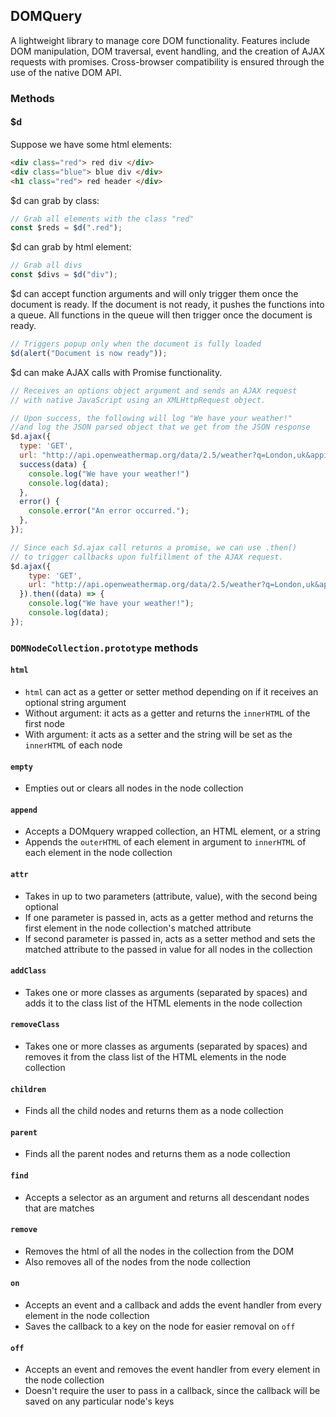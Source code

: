 ## DOMQuery

A lightweight library to manage core DOM functionality.  Features include DOM manipulation, DOM traversal, event handling, and the creation of AJAX requests with promises. Cross-browser compatibility is ensured through the use of the native DOM API.

### Methods

#### $d

Suppose we have some html elements:
``` html
<div class="red"> red div </div>
<div class="blue"> blue div </div>
<h1 class="red"> red header </div>
```
$d can grab by class:
``` javascript
// Grab all elements with the class "red"
const $reds = $d(".red");
```
$d can grab by html element:
``` javascript
// Grab all divs
const $divs = $d("div");
```
$d can accept function arguments and will only trigger them once the document is ready. If the document is not ready, it pushes the functions into a queue.  All functions in the queue will then trigger once the document is ready.
``` javascript
// Triggers popup only when the document is fully loaded
$d(alert("Document is now ready"));
```
$d can make AJAX calls with Promise functionality.
``` javascript
// Receives an options object argument and sends an AJAX request
// with native JavaScript using an XMLHttpRequest object.

// Upon success, the following will log "We have your weather!"
//and log the JSON parsed object that we get from the JSON response
$d.ajax({
  type: 'GET',
  url: "http://api.openweathermap.org/data/2.5/weather?q=London,uk&appid=bcb83c4b54aee8418983c2aff3073b3b",
  success(data) {
    console.log("We have your weather!")
    console.log(data);
  },
  error() {
    console.error("An error occurred.");
  },
});

// Since each $d.ajax call returns a promise, we can use .then()
// to trigger callbacks upon fulfillment of the AJAX request.
$d.ajax({
    type: 'GET',
    url: "http://api.openweathermap.org/data/2.5/weather?q=London,uk&appid=bcb83c4b54aee8418983c2aff3073b3b",
  }).then((data) => {
    console.log("We have your weather!");
    console.log(data);
});

```


### `DOMNodeCollection.prototype` methods

#### `html`
* `html` can act as a getter or setter method depending on if it receives an optional string argument
* Without argument: it acts as a getter and returns the `innerHTML` of the first node
* With argument: it acts as a setter and the string will be set as the `innerHTML` of each node

#### `empty`
* Empties out or clears all nodes in the node collection

#### `append`
* Accepts a DOMquery wrapped collection, an HTML element, or a string
* Appends the `outerHTML` of each element in argument to `innerHTML` of each element in the node collection

#### `attr`
* Takes in up to two parameters (attribute, value), with the second being optional
* If one parameter is passed in, acts as a getter method and returns the first element in the node collection's matched attribute
* If second parameter is passed in, acts as a setter method and sets the matched attribute to the passed in value for all nodes in the collection

#### `addClass`
* Takes one or more classes as arguments (separated by spaces) and adds it to the class list of the HTML elements in the node collection

#### `removeClass`
* Takes one or more classes as arguments (separated by spaces) and removes it from the class list of the HTML elements in the node collection

#### `children`
* Finds all the child nodes and returns them as a node collection

#### `parent`
* Finds all the parent nodes and returns them as a node collection

#### `find`
* Accepts a selector as an argument and returns all descendant nodes that are matches

#### `remove`
* Removes the html of all the nodes in the collection from the DOM
* Also removes all of the nodes from the node collection

#### `on`
* Accepts an event and a callback and adds the event handler from every element in the node collection
* Saves the callback to a key on the node for easier removal on `off`

#### `off`
* Accepts an event and removes the event handler from every element in the node collection
* Doesn't require the user to pass in a callback, since the callback will be saved on any particular node's keys
